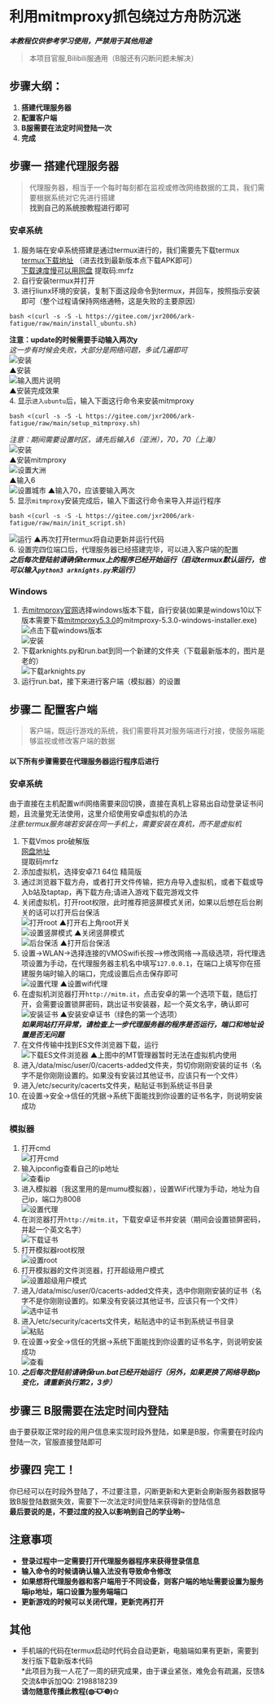 # 利用mitmproxy抓包绕过方舟防沉迷
***本教程仅供参考学习使用，严禁用于其他用途***
> 本项目官服,Bilibili服通用（B服还有闪断问题未解决）
## 步骤大纲：
1. **搭建代理服务器**
2. **配置客户端**
3. **B服需要在法定时间登陆一次**
4. **完成**
## 步骤一 搭建代理服务器
> 代理服务器，相当于一个每时每刻都在监视或修改网络数据的工具，我们需要根据系统对它先进行搭建  
**找到自己的系统按教程进行即可**
### 安卓系统
1. 服务端在安卓系统搭建是通过termux进行的，我们需要先下载termux  
[termux下载地址](https://f-droid.org/packages/com.termux/)
（进去找到最新版本点下载APK即可）  
[下载速度慢可以用网盘](https://pan.baidu.com/s/1L3P_Uq-1zngROkQYrXICuQ)
提取码:mrfz  
2. 自行安装termux并打开  
3. 进行liunx环境的安装，复制下面这段命令到termux，并回车，按照指示安装即可（整个过程请保持网络通畅，这是失败的主要原因）  
```
bash <(curl -s -S -L https://gitee.com/jxr2006/ark-fatigue/raw/main/install_ubuntu.sh)
```  
**注意：update的时候需要手动输入两次y**  
*这一步有时候会失败，大部分是网络问题，多试几遍即可*  
![安装](https://images.gitee.com/uploads/images/2021/1029/150552_e616577b_7638561.png "Screenshot_20211029-130639.png")  
▲安装  
![输入图片说明](https://images.gitee.com/uploads/images/2021/1029/151352_a8987044_7638561.png "Screenshot_20211029-130954.png")  
▲安装完成效果  
4. 显示`进入ubuntu`后，输入下面这行命令来安装mitmproxy
```
bash <(curl -s -S -L https://gitee.com/jxr2006/ark-fatigue/raw/main/setup_mitmproxy.sh)
```  
*注意：期间需要设置时区，请先后输入6（亚洲），70，70（上海）*  
![安装](https://images.gitee.com/uploads/images/2021/1029/150845_6a3ea038_7638561.png "Screenshot_20211029-131025.png")  
▲安装mitmproxy  
![设置大洲](https://images.gitee.com/uploads/images/2021/1029/150922_8390d541_7638561.png "Screenshot_20211028-180953.png")  
▲输入6  
![设置城市](https://images.gitee.com/uploads/images/2021/1029/150954_21fd196b_7638561.png "Screenshot_20211029-131316.png")
▲输入70，应该要输入两次  
5. 显示`mitmproxy`安装完成后，输入下面这行命令来导入并运行程序  
```
bash <(curl -s -S -L https://gitee.com/jxr2006/ark-fatigue/raw/main/init_script.sh)
```
![运行](https://images.gitee.com/uploads/images/2021/1029/152114_41ac3f3a_7638561.png "Screenshot_20211029-130149.png")
▲再次打开termux将自动更新并运行代码  
6. 设置完四位端口后，代理服务器已经搭建完毕，可以进入客户端的配置  
***之后每次登陆前请确保termux上的程序已经开始运行（启动termux默认运行，也可以输入`python3 arknights.py`来运行）***
### Windows
1. 去[mitmproxy官网](https://mitmproxy.org/#mitmproxy)选择windows版本下载，自行安装(如果是windows10以下版本需要下载[mitmproxy5.3.0](https://mitmproxy.org/downloads/)的mitmproxy-5.3.0-windows-installer.exe)  
![点击下载windows版本](https://images.gitee.com/uploads/images/2021/1023/174442_e05b8115_7638561.png "8%XI4@WA652P]RL{[LX67]7.png")  
![安装](https://images.gitee.com/uploads/images/2021/1023/174603_4fddf567_7638561.png "K{[0DZ1$H2RBA]24$5C48KU.png")  
2. 下载arknights.py和run.bat到同一个新建的文件夹（下载最新版本的，图片是老的）  
![下载arknights.py](https://images.gitee.com/uploads/images/2021/1029/134040_3d561131_7638561.png "I`T0ORU46Y`F`28Q_(3PY(R.png")  
3. 运行run.bat，接下来进行客户端（模拟器）的设置  
## 步骤二 配置客户端
> 客户端，既运行游戏的系统，我们需要将其对服务端进行对接，使服务端能够监视或修改客户端的数据  
#### 以下所有步骤需要在代理服务器运行程序后进行
### 安卓系统
由于直接在主机配置wifi网络需要来回切换，直接在真机上容易出自动登录证书问题，且流量党无法使用，这里介绍使用安卓虚拟机的办法  
*注意:termux服务端若安装在同一手机上，需要安装在真机，而不是虚拟机*  
1. 下载Vmos pro破解版  
[网盘地址](https://pan.baidu.com/s/1MIis1SuL_Yvhm2bbj2jQLQ)  
提取码mrfz  
2. 添加虚拟机，选择安卓7.1 64位 精简版  
3. 通过浏览器下载方舟，或者打开文件传输，把方舟导入虚拟机，或者下载或导入b站及taptap，再下载方舟;请进入游戏下载完游戏文件  
4. 关闭虚拟机，打开root权限，此时推荐把竖屏模式关闭，如果以后想在后台刷关的话可以打开后台保活  
![打开root](https://images.gitee.com/uploads/images/2021/1029/235430_edafce17_7638561.png "Screenshot_20211029-234106.png")
▲打开右上角root开关  
![设置竖屏模式](https://images.gitee.com/uploads/images/2021/1029/235618_94df6e0b_7638561.png "Screenshot_20211029-234321.png")
▲关闭竖屏模式  
![后台保活](https://images.gitee.com/uploads/images/2021/1029/235647_3ea354bf_7638561.png "Screenshot_20211029-235607.png")
▲打开后台保活  
5. 设置->WLAN->选择连接的VMOSwifi长按–>修改网络–>高级选项，将代理选项设置为手动，在代理服务器主机名中填写`127.0.0.1`，在端口上填写你在搭建服务端时输入的端口，完成设置后点击保存即可  
![设置代理](https://images.gitee.com/uploads/images/2021/1029/235926_5eb1b7b9_7638561.png "Screenshot_20211029-234219.png")
▲设置wifi代理  
6. 在虚拟机浏览器打开`http://mitm.it`，点击安卓的第一个选项下载，随后打开，会需要设置锁屏密码，跳出证书安装器，起一个英文名字，确认即可  
![安装证书](https://images.gitee.com/uploads/images/2021/1030/000152_c3704100_7638561.png "Screenshot_20211029-234515.png")
▲安装安卓证书（绿色的第一个选项）  
***如果网站打开异常，请检查上一步代理服务器的程序是否运行，端口和地址设置是否无问题***  
7. 在文件传输中找到ES文件浏览器下载，运行  
![下载ES文件浏览器](https://images.gitee.com/uploads/images/2021/1030/000553_2658aad7_7638561.png "Screenshot_20211029-234403.png")
▲上图中的MT管理器暂时无法在虚拟机内使用  
8. 进入/data/misc/user/0/cacerts-added文件夹，剪切你刚刚安装的证书（名字不是你刚刚设置的。如果没有安装过其他证书，应该只有一个文件）  
9. 进入/etc/security/cacerts文件夹，粘贴证书到系统证书目录  
10. 在设置->安全->信任的凭据->系统下面能找到你设置的证书名字，则说明安装成功  
### 模拟器
1. 打开cmd  
![打开cmd](https://images.gitee.com/uploads/images/2021/1023/195404_22b4d808_7638561.png "]_LNKLG~{~~A0EH0}VTTDDE.png")  
2. 输入ipconfig查看自己的ip地址  
![查看ip](https://images.gitee.com/uploads/images/2021/1023/195606_47f602f1_7638561.png "QZ}5F329IO7M{3@MX%}FVOG.png")  
3. 进入模拟器（我这里用的是mumu模拟器），设置WiFi代理为手动，地址为自己ip，端口为8008  
![设置代理](https://images.gitee.com/uploads/images/2021/1023/195942_49555077_7638561.png "OH2I)_LP%GSZPO5ZR1``ZEG.png")  
4. 在浏览器打开`http://mitm.it`，下载安卓证书并安装（期间会设置锁屏密码，并起一个英文名字）  
![下载证书](https://images.gitee.com/uploads/images/2021/1023/200126_aa850b70_7638561.png "]5O5A1WM1VVH6%[ZQK0{D}6.png")  
5. 打开模拟器root权限  
![设置root](https://images.gitee.com/uploads/images/2021/1023/200444_82fbb766_7638561.png "0~7(7}QA(M~H%1@95E}@WOS.png")  
6. 打开模拟器的文件浏览器，打开超级用户模式  
![设置超级用户模式](https://images.gitee.com/uploads/images/2021/1023/200541_70e10cbb_7638561.png "7IW%{[EST7SU_%0[2RLT3@D.png")  
7. 进入/data/misc/user/0/cacerts-added文件夹，选中你刚刚安装的证书（名字不是你刚刚设置的。如果没有安装过其他证书，应该只有一个文件）  
![选中证书](https://images.gitee.com/uploads/images/2021/1023/201059_1d928ee3_7638561.png "FOX}~RJ1U@MD71J31Q609%L.png")  
8. 进入/etc/security/cacerts文件夹，粘贴选中的证书到系统证书目录  
![粘贴](https://images.gitee.com/uploads/images/2021/1023/201128_13686839_7638561.png "R1_K9]X`1~N6PKLS{U`~$$4.png")  
9. 在设置->安全->信任的凭据->系统下面能找到你设置的证书名字，则说明安装成功  
![查看](https://images.gitee.com/uploads/images/2021/1023/201502_ee7e839a_7638561.png "4_)$HF6DD89M@75W6GLWIW5.png")  
10. ***之后每次登陆前请确保run.bat已经开始运行（另外，如果更换了网络导致ip变化，请重新执行第2，3步）***
## 步骤三 B服需要在法定时间内登陆
由于要获取正常时段的用户信息来实现时段外登陆，如果是B服，你需要在时段内登陆一次，官服直接登陆即可
## 步骤四 完工！
你已经可以在时段外登陆了，不过要注意，闪断更新和大更新会刷新服务器数据导致B服登陆数据失效，需要下一次法定时间登陆来获得新的登陆信息  
**最后要说的是，不要过度的投入以影响到自己的学业哟~**
## 注意事项
- **登录过程中一定需要打开代理服务器程序来获得登录信息**
- **输入命令的时候请确认输入法没有导致命令修改**
- **如果想将代理服务器和客户端用于不同设备，则客户端的地址需要设置为服务端ip地址，端口设置为服务端端口**
- **更新游戏的时候可以关闭代理，更新完再打开**
## 其他
- 手机端的代码在termux启动时代码会自动更新，电脑端如果有更新，需要到发行版下载新版本代码  
*此项目为我一人花了一周的研究成果，由于课业紧张，难免会有疏漏，反馈&交流&申诉加QQ: 2198818239  
**请勿随意传播此教程(◍˃̶ᗜ˂̶◍)✩**